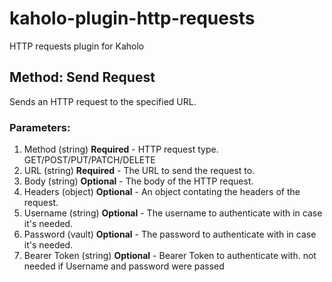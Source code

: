 # kaholo-plugin-http-requests
HTTP requests plugin for Kaholo

## Method: Send Request
Sends an HTTP request to the specified URL.

### Parameters:
1. Method (string) **Required** - HTTP request type. GET/POST/PUT/PATCH/DELETE
2. URL (string) **Required** - The URL to send the request to.
3. Body (string) **Optional** - The body of the HTTP request.
4. Headers (object) **Optional** - An object contating the headers of the request.
5. Username (string) **Optional** - The username to authenticate with in case it's needed.
6. Password (vault) **Optional** - The password to authenticate with in case it's needed.
7. Bearer Token (string) **Optional** - Bearer Token to authenticate with. not needed if Username and password were passed
